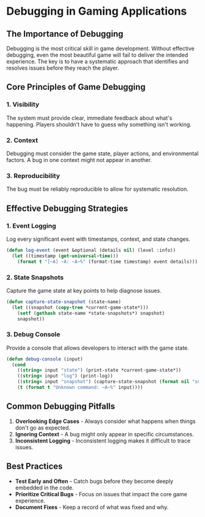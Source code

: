 # Debugging in Gaming Applications

## The Importance of Debugging

Debugging is the most critical skill in game development. Without effective debugging, even the most beautiful game will fail to deliver the intended experience. The key is to have a systematic approach that identifies and resolves issues before they reach the player.

## Core Principles of Game Debugging

### 1. Visibility
The system must provide clear, immediate feedback about what's happening. Players shouldn't have to guess why something isn't working.

### 2. Context
Debugging must consider the game state, player actions, and environmental factors. A bug in one context might not appear in another.

### 3. Reproducibility
The bug must be reliably reproducible to allow for systematic resolution.

## Effective Debugging Strategies

### 1. Event Logging
Log every significant event with timestamps, context, and state changes.

```lisp
(defun log-event (event &optional (details nil) (level :info))
  (let ((timestamp (get-universal-time)))
    (format t "[~A] ~A: ~A~%" (format-time timestamp) event details)))
```

### 2. State Snapshots
Capture the game state at key points to help diagnose issues.

```lisp
(defun capture-state-snapshot (state-name)
  (let ((snapshot (copy-tree *current-game-state*)))
    (setf (gethash state-name *state-snapshots*) snapshot)
    snapshot))
```

### 3. Debug Console
Provide a console that allows developers to interact with the game state.

```lisp
(defun debug-console (input)
  (cond
    ((string= input "state") (print-state *current-game-state*))
    ((string= input "log") (print-log))
    ((string= input "snapshot") (capture-state-snapshot (format nil "snapshot-~A" (get-universal-time))))
    (t (format t "Unknown command: ~A~%" input))))
```

## Common Debugging Pitfalls

1. **Overlooking Edge Cases** - Always consider what happens when things don't go as expected.
2. **Ignoring Context** - A bug might only appear in specific circumstances.
3. **Inconsistent Logging** - Inconsistent logging makes it difficult to trace issues.

## Best Practices

- **Test Early and Often** - Catch bugs before they become deeply embedded in the code.
- **Prioritize Critical Bugs** - Focus on issues that impact the core game experience.
- **Document Fixes** - Keep a record of what was fixed and why.
